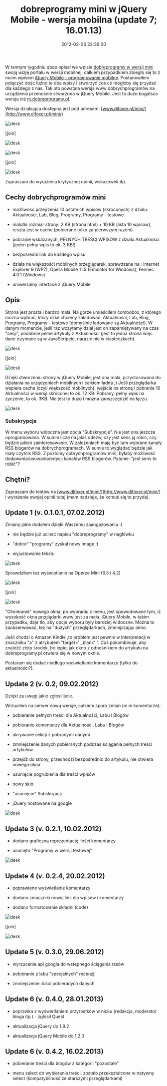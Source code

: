 ﻿---
layout:     post
title:      dobreprogramy mini w jQuery Mobile - wersja mobilna (update 7; 16.01.13)
date:       2012-02-06 22:36:00
summary:    W tamtym tygodniu qbap opisał we wpisie dobreprogramy w wersji mini swoją wizję portalu w wersji mobilnej, całkiem przypadkiem zbiegło się to z moim wpisem jQuery Mobile - programowanie mobilne. Postanowiłem połączyć dość luźno te oba wpisy i stworzyć coś co mogłoby się przydać dla każdego z nas. Ta...
categories: oprogramowanie internet urządzenia mobilne
---



W tamtym tygodniu qbap opisał we wpisie [dobreprogramy w wersji mini](http://www.dobreprogramy.pl/qbap/dobreprogramy-w-wersji-mini,30118.html) swoją wizję portalu w wersji mobilnej, całkiem przypadkiem zbiegło się to z moim wpisem [jQuery Mobile - programowanie mobilne](http://www.dobreprogramy.pl/djfoxer/jQuery-Mobile-programowanie-mobilne,30130.html). Postanowiłem połączyć dość luźno te oba wpisy i stworzyć coś co mogłoby się przydać dla każdego z nas. Tak oto powstała wersja www dobrychprogramów na urządzenia przenośnie stworzona w jQuery Mobile. Jest to dużo bogatsza wersja niż [m.dobreprogramy.pl](http://m.dobreprogramy.pl/).

Wersja działająca dostępna jest pod adresem: [www.djfoxer.pl/mini/](http://www.djfoxer.pl/mini/)



![desk](https://raw.githubusercontent.com/djfoxer/djfoxer.github.io/master/_img/2012-2-6-_149_/g_-_288x192_-_-_30176x20120206222317_0.jpg)

[join]

![desk](https://raw.githubusercontent.com/djfoxer/djfoxer.github.io/master/_img/2012-2-6-_149_/g_-_288x192_-_-_30176x20120206222325_0.jpg)





![desk](https://raw.githubusercontent.com/djfoxer/djfoxer.github.io/master/_img/2012-2-6-_149_/g_-_288x192_-_-_30176x20120206222335_0.jpg)

[join]

![desk](https://raw.githubusercontent.com/djfoxer/djfoxer.github.io/master/_img/2012-2-6-_149_/g_-_288x192_-_-_30176x20120206222351_0.jpg)



Zapraszam do wyrażenia krytycznej opinii, wskazówek itp.



## Cechy dobrychprogramów mini






  * możliwość przejrzenia 10 ostatnich wpisów (skróconych) z działu: Aktualności, Lab, Blog, Programy, Programy - testowe



  * malutki rozmiar strony: 2 KB (strona html) + 10 KB (lista 10 wpisów), reszta jest w cache (pobierane tylko za pierwszym razem)



  * pobranie wskazanych, PEŁNYCH TREŚCI WPIS&#211;W z działu Aktualności (jeden pełny wpis to ok. 3 KB!)



  * bezpośredni link do każdego wpisu



  * działa na większości mobilnych przeglądarek, sprawdzane na : Internet Explorer 9 (WP7), Opera Mobile 11.5 (Emulator for Windows), Fennec 4.0.1 (Windows)



  * uniwersalny interface z jQuery Mobile





## Opis



Strona jest prosta i bardzo mała. Na górze umieściłem combobox, z którego można wybrać, który dział chcemy załadować: Aktualności, Lab, Blog, Programy, Programy - testowe (domyślnie ładowane są Aktualności). W danym momencie, jeśli raz wczytamy dział jest on zapamiętywany na czas &quot;sesji&quot;, podobnie pełne artykuły z Aktualności (jest to jedna strona więc dane trzymane są w JavaScripcie, narazie nie w ciasteczkach). 



![desk](https://raw.githubusercontent.com/djfoxer/djfoxer.github.io/master/_img/2012-2-6-_149_/g_-_288x192_-_-_30176x20120206222907_0.jpg)

[join]

![desk](https://raw.githubusercontent.com/djfoxer/djfoxer.github.io/master/_img/2012-2-6-_149_/g_-_288x192_-_-_30176x20120206222915_0.jpg)





Dzięki stworzeniu strony w jQuery Mobile, jest ona mała, przystosowana do działania na urządzeniach mobilnych i całkiem ładna ;) Jeśli przeglądarka wspiera cache (czyli większość mobilnych), wejście na stronę i pobranie 10 Aktualności w wersji skróconej to ok. 12 KB. Pobrany, pełny wpis na życzenie, to ok. 3KB. Nie jest to dużo i można zaoszczędzić na łączu.



![desk](https://raw.githubusercontent.com/djfoxer/djfoxer.github.io/master/_img/2012-2-6-_149_/g_-_608x405_-_-_30176x20120206222237_0.png)





### Subskrypcje



W menu wyboru widoczna jest opcja &quot;Subskrypcje&quot;. Nie jest ona jeszcze oprogramowana. W sumie liczę na jakiś odezw, czy jest sens ją robić, czy będzie jakieś zainteresowanie. W założeniach mają być tam wybrane kanały RSS blogerów na dobrychprogramach. W sumie to wyglądać będzie jak mały czytnik RSS. Z poziomy dobrychprogramów mini, byłaby możliwość dodawania/usuwania/edycji kanałów RSS blogerów. Pytanie: &quot;jest sens to robić&quot;?



## Chętni?



Zapraszam do testów na [www.djfoxer.pl/mini/](http://www.djfoxer.pl/mini/) i wyrażenie swojej opinii tutaj (mam nadzieje, że komuś się to przyda).





## Update 1 (v. 0.1.0.1, 07.02.2012)



Zmiany jakie dodałem dzięki Waszemu zaangażowaniu :)



  * nie będzie już ucinać napisu &quot;dobreprogramy&quot; w nagłówku


  * &quot;dobre&quot; &quot;programy&quot; zyskał nowy image ;)


  * wyjustowanie tekstu





![desk](https://raw.githubusercontent.com/djfoxer/djfoxer.github.io/master/_img/2012-2-6-_149_/g_-_608x405_-_-_30176x20120207175821_0.jpg)


Sprawdziłem też wyświetlanie na Operze Mini (6.5 i 4.2)


![desk](https://raw.githubusercontent.com/djfoxer/djfoxer.github.io/master/_img/2012-2-6-_149_/g_-_288x192_-_-_30176x20120207175031_0.jpg)

[join]

![desk](https://raw.githubusercontent.com/djfoxer/djfoxer.github.io/master/_img/2012-2-6-_149_/g_-_288x192_-_-_30176x20120207175037_0.jpg)



&quot;Otwieranie&quot; nowego okna, po wybraniu z menu, jest spowodowane tym, iż wysokość okna przglądarki www jest za mała. jQuery Mobile, w takim przypadku, daje tło, aby opcje wyboru były bardziej widoczne. Można to zaobserwować, też na &quot;dużych&quot; przeglądarkach, zmniejszając okno.

Jeśli chodzi o Amazon Kindle ,to problem jest pewnie w interpretacji w znaczniku &quot;a&quot; z atrybutem &quot;target=&#39; _blank&#39; &quot;. Coś pokombinuje, aby znaleźć złoty środek, bo lepiej jak okno z odnośnikiem do artykułu na dobreprogramy.pl otwiera się w nowym oknie.

Postaram się dodać niedługo wyświetlanie komentarzy (tylko do aktualności?).



## Update 2 (v. 0.2, 09.02.2012)



Dzięki za uwagi jakie zgłosiliście.

Wrzuciłem na serwer nową wersje, całkiem sporo zmian (m.in komentarze):



  * pobieranie pełnych treści dla Aktualności, Labu i Blogów


  * pobieranie komentarzy dla Aktualności, Labu i Blogów


  * ukrywanie sekcji z pobranymi danymi


  * zmniejszenie danych pobieranych podczas ściągania pełnych treści artykułów


  * przejdź do strony, przechodzi bezpośrednio do artykułu, nie otwiera nowego okna


  * usunięcie pogrubienia dla treści wpisów
 

  * nowy skin
 

  * &quot;usunięcie&quot; Subskrypcji


  * jQuery hostowane na google





![desk](https://raw.githubusercontent.com/djfoxer/djfoxer.github.io/master/_img/2012-2-6-_149_/g_-_608x405_-_-_30176x20120209231853_0.jpg)





## Update 3 (v. 0.2.1, 10.02.2012)





  * dodano graficzną reprezentację ilości komentarzy


  * usunięto &quot;Programy w wersji testowej&quot;





![desk](https://raw.githubusercontent.com/djfoxer/djfoxer.github.io/master/_img/2012-2-6-_149_/g_-_608x405_-_-_30176x20120210180150_0.jpg)





## Update 4 (v. 0.2.4, 20.02.2012)






  * poprawiono wyświetlanie komentarzy


  * dodano zmaczniki nowej linii dla wpisów i komentarzy


  * dodano formatowanie składni (code)





![desk](https://raw.githubusercontent.com/djfoxer/djfoxer.github.io/master/_img/2012-2-6-_149_/g_-_288x192_-_-_30176x20120221075911_0.jpg)

[join]

![desk](https://raw.githubusercontent.com/djfoxer/djfoxer.github.io/master/_img/2012-2-6-_149_/g_-_288x192_-_-_30176x20120221075920_0.jpg)







## Update 5 (v. 0.3.0, 29.06.2012)






  * wyrzucenie api googla do wstępnego ściągania rssów


  * pobieranie z labu &quot;specjalnych&quot; recenzji


  * zmniejszenie ilości pobieranych danych
 




## Update 6 (v. 0.4.0, 28.01.2013)






  * poprawka z wyświetlaniem przyrostków w nicku (redakcja, moderator bloga itp.) - zgłosił Quest


  * aktualizacja jQuery do 1.8.2


  * aktualizacja jQuery Mobile do 1.2.0





## Update 6 (v. 0.4.2, 16.02.2013)






  * pobieranie treści dla blogów z kategorii &quot;pozostałe&quot;


  * menu select do wybierania treści, zostało przekształcone w natywny select (kompatybilność ze starszymi przeglądarkami)

